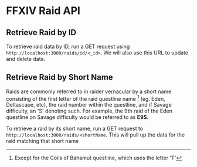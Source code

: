 # FFXIV Raid API

## Retrieve Raid by ID
To retrieve raid data by ID, run a GET request using `http://localhost:3000/raids/id/<_id>`. We will also use this URL to update and delete data.

## Retrieve Raid by Short Name
Raids are commonly referred to in raider vernacular by a short name consisting of the first letter of the raid questline name [^1] (eg. Eden, Deltascape, etc), the raid number within the questline, and if Savage difficulty, an 'S' denoting such. For example, the 9th raid of the Eden questline on Savage difficulty would be referred to as **E9S.** 
 
To retrieve a raid by its short name, run a GET request to `http://localhost:3000/raids/<shortName`. This will pull up the data for the raid matching that short name

[^1]: Except for the Coils of Bahamut questline, which uses the letter 'T'